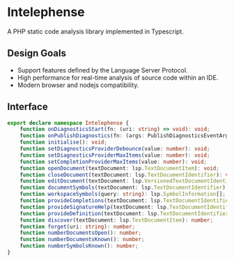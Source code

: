 # Intelephense

A PHP static code analysis library implemented in Typescript.

## Design Goals

* Support features defined by the Language Server Protocol.
* High performance for real-time analysis of source code within an IDE.
* Modern browser and nodejs compatibility.

## Interface

```typescript
export declare namespace Intelephense {
    function onDiagnosticsStart(fn: (uri: string) => void): void;
    function onPublishDiagnostics(fn: (args: PublishDiagnosticsEventArgs) => void): void;
    function initialise(): void;
    function setDiagnosticsProviderDebounce(value: number): void;
    function setDiagnosticsProviderMaxItems(value: number): void;
    function setCompletionProviderMaxItems(value: number): void;
    function openDocument(textDocument: lsp.TextDocumentItem): void;
    function closeDocument(textDocument: lsp.TextDocumentIdentifier): void;
    function editDocument(textDocument: lsp.VersionedTextDocumentIdentifier, contentChanges: lsp.TextDocumentContentChangeEvent[]): void;
    function documentSymbols(textDocument: lsp.TextDocumentIdentifier): lsp.SymbolInformation[];
    function workspaceSymbols(query: string): lsp.SymbolInformation[];
    function provideCompletions(textDocument: lsp.TextDocumentIdentifier, position: lsp.Position): lsp.CompletionList;
    function provideSignatureHelp(textDocument: lsp.TextDocumentIdentifier, position: lsp.Position): lsp.SignatureHelp;
    function provideDefinition(textDocument: lsp.TextDocumentIdentifier, position: lsp.Position): lsp.Location;
    function discover(textDocument: lsp.TextDocumentItem): number;
    function forget(uri: string): number;
    function numberDocumentsOpen(): number;
    function numberDocumentsKnown(): number;
    function numberSymbolsKnown(): number;
}
```
